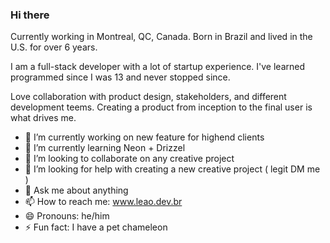 ### Hi there

Currently working in Montreal, QC, Canada. Born in Brazil and lived in the U.S. for over 6 years.

I am a full-stack developer with a lot of startup experience.
I've learned programmed since I was 13 and never stopped since. 

Love collaboration with product design, stakeholders, and different development teems.
Creating a product from inception to the final user is what drives me. 

- 🔭 I’m currently working on new feature for highend clients
- 🌱 I’m currently learning Neon + Drizzel
- 👯 I’m looking to collaborate on any creative project
- 🤔 I’m looking for help with creating a new creative project ( legit DM me ) 
- 💬 Ask me about anything
- 📫 How to reach me: www.leao.dev.br
- 😄 Pronouns: he/him
- ⚡ Fun fact: I have a pet chameleon


<!--
**rubensoleao/rubensoleao** is a ✨ _special_ ✨ repository because its `README.md` (this file) appears on your GitHub profile.

Here are some ideas to get you started:

- 🔭 I’m currently working on ...
- 🌱 I’m currently learning ...
- 👯 I’m looking to collaborate on ...
- 🤔 I’m looking for help with ...
- 💬 Ask me about ...
- 📫 How to reach me: ...
- 😄 Pronouns: ...
- ⚡ Fun fact: ...
-->
